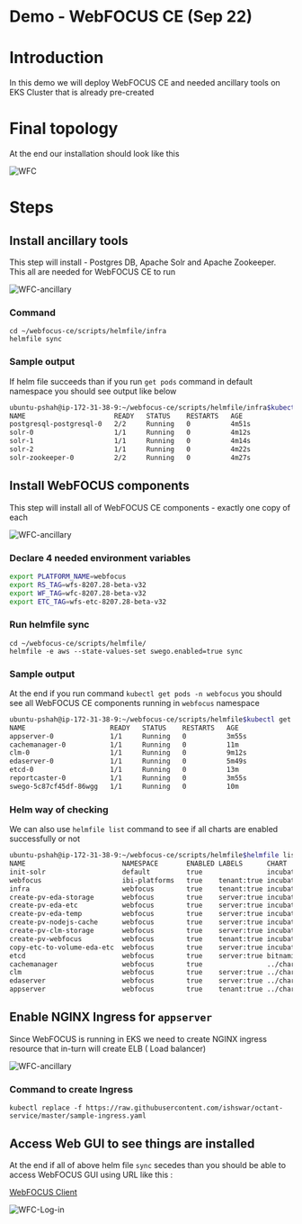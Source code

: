 # Demo - WebFOCUS CE (Sep 22)

# Introduction 

In this demo we will deploy WebFOCUS CE and needed ancillary tools on EKS Cluster that is already pre-created 

# Final topology 

At the end our installation should look like this 

![WFC](WF-ContainerEdtion.png "WebFOCUS CE")

# Steps 

## Install ancillary tools 

This step will install - Postgres DB, Apache Solr and Apache Zookeeper. This all are needed for WebFOCUS CE to run

![WFC-ancillary](part1.png "WebFOCUS CE ancillary")

### Command 

```
cd ~/webfocus-ce/scripts/helmfile/infra  
helmfile sync
```

### Sample output 

If helm file succeeds than if you run `get pods` command in default namespace you should see output like below 

```bash
ubuntu-pshah@ip-172-31-38-9:~/webfocus-ce/scripts/helmfile/infra$kubectl get pod
NAME                      READY   STATUS    RESTARTS   AGE
postgresql-postgresql-0   2/2     Running   0          4m51s
solr-0                    1/1     Running   0          4m12s
solr-1                    1/1     Running   0          4m14s
solr-2                    1/1     Running   0          4m22s
solr-zookeeper-0          2/2     Running   0          4m27s
```

## Install WebFOCUS components 

This step will install all of WebFOCUS CE components - exactly one copy of each 

![WFC-ancillary](part2.png "WebFOCUS CE ancillary")

### Declare 4 needed environment variables 

```bash
export PLATFORM_NAME=webfocus
export RS_TAG=wfs-8207.28-beta-v32
export WF_TAG=wfc-8207.28-beta-v32
export ETC_TAG=wfs-etc-8207.28-beta-v32
```
### Run helmfile sync 

```
cd ~/webfocus-ce/scripts/helmfile/
helmfile -e aws --state-values-set swego.enabled=true sync
```
### Sample output 

At the end if you run command `kubectl get pods -n webfocus` you should see all WebFOCUS CE components running in `webfocus` namespace 

```bash
ubuntu-pshah@ip-172-31-38-9:~/webfocus-ce/scripts/helmfile$kubectl get pods -n webfocus
NAME                     READY   STATUS    RESTARTS   AGE
appserver-0              1/1     Running   0          3m55s
cachemanager-0           1/1     Running   0          11m
clm-0                    1/1     Running   0          9m12s
edaserver-0              1/1     Running   0          5m49s
etcd-0                   1/1     Running   0          13m
reportcaster-0           1/1     Running   0          3m55s
swego-5c87cf45df-86wgg   1/1     Running   0          10m
```

### Helm way of checking 

We can also use `helmfile list` command to see if all charts are enabled successfully or not 

```bash
ubuntu-pshah@ip-172-31-38-9:~/webfocus-ce/scripts/helmfile$helmfile list
NAME                      	NAMESPACE    	ENABLED	LABELS     	CHART                 	VERSION
init-solr                 	default      	true   	           	incubator/raw         	0.2.3
webfocus                  	ibi-platforms	true   	tenant:true	incubator/raw         	0.2.3
infra                     	webfocus     	true   	tenant:true	incubator/raw         	0.2.3
create-pv-eda-storage     	webfocus     	true   	server:true	incubator/raw         	0.2.3
create-pv-eda-etc         	webfocus     	true   	server:true	incubator/raw         	0.2.3
create-pv-eda-temp        	webfocus     	true   	server:true	incubator/raw         	0.2.3
create-pv-nodejs-cache    	webfocus     	true   	server:true	incubator/raw         	0.2.3
create-pv-clm-storage     	webfocus     	true   	server:true	incubator/raw         	0.2.3
create-pv-webfocus        	webfocus     	true   	tenant:true	incubator/raw         	0.2.3
copy-etc-to-volume-eda-etc	webfocus     	true   	server:true	incubator/raw         	0.2.3
etcd                      	webfocus     	true   	server:true	bitnami/etcd          	5.3.0
cachemanager              	webfocus     	true   	           	../charts/cachemanager	1.0.0-beta
clm                       	webfocus     	true   	server:true	../charts/edaserver   	1.0.0-beta
edaserver                 	webfocus     	true   	server:true	../charts/edaserver   	1.0.0-beta
appserver                 	webfocus     	true   	tenant:true	../charts/appserver   	1.0.0-beta
```

## Enable NGINX Ingress for `appserver`

Since WebFOCUS is running in EKS we need to create NGINX ingress resource that in-turn will create ELB ( Load balancer)

![WFC-ancillary](part3.png "WebFOCUS CE ancillary")


### Command to create Ingress 

`kubectl replace -f https://raw.githubusercontent.com/ishswar/octant-service/master/sample-ingress.yaml` 

## Access Web GUI to see things are installed 

At the end if all of above helm file `sync` secedes than you should be able to access WebFOCUS GUI using URL like this :

[WebFOCUS Client](http://pshah-wfc.k8sguy.xyz/webfocus/signin 'WebFOCUS Client')

![WFC-Log-in](wfc-log-in-animation.gif "WebFOCUS CE login")